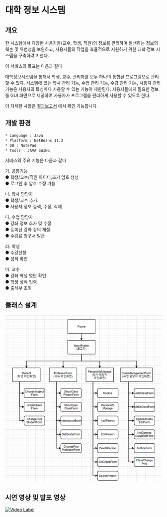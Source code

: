 # 대학 정보 시스템

## 개요

한 시스템에서 다양한 사용자들(교수, 학생, 직원)의 정보를 관리하며 발생하는 정보의 훼손 및 위험성을 보완하고, 사용자들의 작업을 효율적으로 지원하기 위한 대학 정보 시스템을 구축하려고 한다.

이 서비스의 목표는 다음과 같다

대학정보시스템을 통해서 학생, 교수, 관리자를 모두 하나의 통합된 프로그램으로 관리할 수 있다. 시스템에 있는 학사 관리 기능, 수업 관리 기능, 수강 관리 기능, 사용자 관리 기능은 사용자의 특성마다 사용할 수 있는 기능이 제한된다. 사용자들에게 필요한 정보를 GUI 화면으로 제공하여 사용자가 프로그램을 편리하게 사용할 수 있도록 한다.

더 자세한 사항은 [결과보고서](https://github.com/jsb12302/College_Information_System/blob/main/College_Information_System_%EA%B2%B0%EA%B3%BC%EB%B3%B4%EA%B3%A0%EC%84%9C.hwp) 에서 확인 가능합니다.

## 개발 환경
```
* Language : Java
* Platform : NetBeans 11.3
* DB : NotePad
* Tools : JAVA SWING
```

서비스의 주요 기능은 다음과 같다  

가. 공통기능  
 ● 학생/교수/직원 아이디,초기 암호 생성  
 ● 로그인 후 암호 수정 가능  

나. 학사 담당자  
● 학생/교수 추가.  
● 사용자 정보 검색, 수정, 삭제  

다. 수업 담당자    
● 강좌 정보 추가 및 수정  
● 등록된 강좌 강의 개설  
● 수강료 청구서 발급  

라. 학생  
● 수강신청  
● 성적 확인  

마. 교수  
● 강좌 학생 몇단 확인  
● 학생 성적 입력  
● 출석부 조회  

## 클래스 설계

![클래스 ](image/ClassStructure.PNG)


## 시연 영상 및 발표 영상
[![Video Label](https://img.youtube.com/vi/VHOwMseDLf8/0.jpg)](https://youtu.be/VHOwMseDLf8)  
